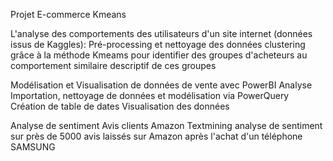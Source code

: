 Projet E-commerce Kmeans

L'analyse des comportements des utilisateurs d'un site internet (données issus de Kaggles):
Pré-processing et nettoyage des données
clustering grâce à la méthode Kmeams pour identifier des groupes d'acheteurs au comportement similaire
descriptif de ces groupes

Modélisation et Visualisation de données de vente avec PowerBI Analyse
Importation, nettoyage de données et modélisation via PowerQuery Création de table de dates Visualisation des données

Analyse de sentiment Avis clients Amazon
Textmining analyse de sentiment sur près de 5000 avis laissés sur Amazon après l'achat d'un téléphone SAMSUNG
